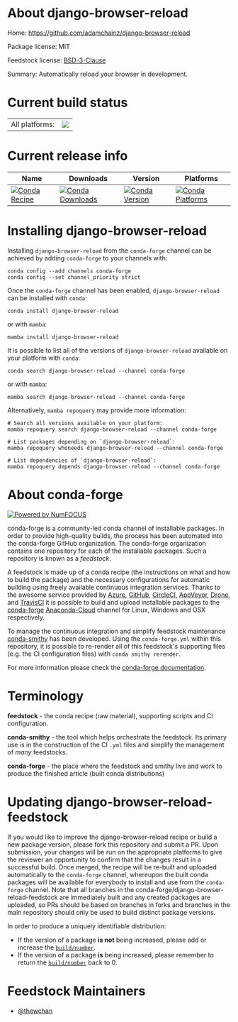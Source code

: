 About django-browser-reload
===========================

Home: https://github.com/adamchainz/django-browser-reload

Package license: MIT

Feedstock license: [BSD-3-Clause](https://github.com/conda-forge/django-browser-reload-feedstock/blob/main/LICENSE.txt)

Summary: Automatically reload your browser in development.

Current build status
====================


<table><tr><td>All platforms:</td>
    <td>
      <a href="https://dev.azure.com/conda-forge/feedstock-builds/_build/latest?definitionId=14950&branchName=main">
        <img src="https://dev.azure.com/conda-forge/feedstock-builds/_apis/build/status/django-browser-reload-feedstock?branchName=main">
      </a>
    </td>
  </tr>
</table>

Current release info
====================

| Name | Downloads | Version | Platforms |
| --- | --- | --- | --- |
| [![Conda Recipe](https://img.shields.io/badge/recipe-django--browser--reload-green.svg)](https://anaconda.org/conda-forge/django-browser-reload) | [![Conda Downloads](https://img.shields.io/conda/dn/conda-forge/django-browser-reload.svg)](https://anaconda.org/conda-forge/django-browser-reload) | [![Conda Version](https://img.shields.io/conda/vn/conda-forge/django-browser-reload.svg)](https://anaconda.org/conda-forge/django-browser-reload) | [![Conda Platforms](https://img.shields.io/conda/pn/conda-forge/django-browser-reload.svg)](https://anaconda.org/conda-forge/django-browser-reload) |

Installing django-browser-reload
================================

Installing `django-browser-reload` from the `conda-forge` channel can be achieved by adding `conda-forge` to your channels with:

```
conda config --add channels conda-forge
conda config --set channel_priority strict
```

Once the `conda-forge` channel has been enabled, `django-browser-reload` can be installed with `conda`:

```
conda install django-browser-reload
```

or with `mamba`:

```
mamba install django-browser-reload
```

It is possible to list all of the versions of `django-browser-reload` available on your platform with `conda`:

```
conda search django-browser-reload --channel conda-forge
```

or with `mamba`:

```
mamba search django-browser-reload --channel conda-forge
```

Alternatively, `mamba repoquery` may provide more information:

```
# Search all versions available on your platform:
mamba repoquery search django-browser-reload --channel conda-forge

# List packages depending on `django-browser-reload`:
mamba repoquery whoneeds django-browser-reload --channel conda-forge

# List dependencies of `django-browser-reload`:
mamba repoquery depends django-browser-reload --channel conda-forge
```


About conda-forge
=================

[![Powered by
NumFOCUS](https://img.shields.io/badge/powered%20by-NumFOCUS-orange.svg?style=flat&colorA=E1523D&colorB=007D8A)](https://numfocus.org)

conda-forge is a community-led conda channel of installable packages.
In order to provide high-quality builds, the process has been automated into the
conda-forge GitHub organization. The conda-forge organization contains one repository
for each of the installable packages. Such a repository is known as a *feedstock*.

A feedstock is made up of a conda recipe (the instructions on what and how to build
the package) and the necessary configurations for automatic building using freely
available continuous integration services. Thanks to the awesome service provided by
[Azure](https://azure.microsoft.com/en-us/services/devops/), [GitHub](https://github.com/),
[CircleCI](https://circleci.com/), [AppVeyor](https://www.appveyor.com/),
[Drone](https://cloud.drone.io/welcome), and [TravisCI](https://travis-ci.com/)
it is possible to build and upload installable packages to the
[conda-forge](https://anaconda.org/conda-forge) [Anaconda-Cloud](https://anaconda.org/)
channel for Linux, Windows and OSX respectively.

To manage the continuous integration and simplify feedstock maintenance
[conda-smithy](https://github.com/conda-forge/conda-smithy) has been developed.
Using the ``conda-forge.yml`` within this repository, it is possible to re-render all of
this feedstock's supporting files (e.g. the CI configuration files) with ``conda smithy rerender``.

For more information please check the [conda-forge documentation](https://conda-forge.org/docs/).

Terminology
===========

**feedstock** - the conda recipe (raw material), supporting scripts and CI configuration.

**conda-smithy** - the tool which helps orchestrate the feedstock.
                   Its primary use is in the construction of the CI ``.yml`` files
                   and simplify the management of *many* feedstocks.

**conda-forge** - the place where the feedstock and smithy live and work to
                  produce the finished article (built conda distributions)


Updating django-browser-reload-feedstock
========================================

If you would like to improve the django-browser-reload recipe or build a new
package version, please fork this repository and submit a PR. Upon submission,
your changes will be run on the appropriate platforms to give the reviewer an
opportunity to confirm that the changes result in a successful build. Once
merged, the recipe will be re-built and uploaded automatically to the
`conda-forge` channel, whereupon the built conda packages will be available for
everybody to install and use from the `conda-forge` channel.
Note that all branches in the conda-forge/django-browser-reload-feedstock are
immediately built and any created packages are uploaded, so PRs should be based
on branches in forks and branches in the main repository should only be used to
build distinct package versions.

In order to produce a uniquely identifiable distribution:
 * If the version of a package **is not** being increased, please add or increase
   the [``build/number``](https://docs.conda.io/projects/conda-build/en/latest/resources/define-metadata.html#build-number-and-string).
 * If the version of a package **is** being increased, please remember to return
   the [``build/number``](https://docs.conda.io/projects/conda-build/en/latest/resources/define-metadata.html#build-number-and-string)
   back to 0.

Feedstock Maintainers
=====================

* [@thewchan](https://github.com/thewchan/)

